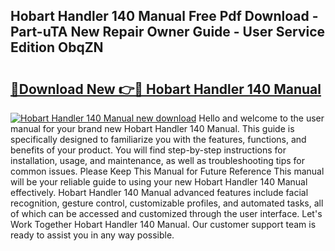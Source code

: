 ## Hobart Handler 140 Manual Free Pdf Download - Part-uTA New Repair Owner Guide - User Service Edition ObqZN

# <h2><a href="http://bc12058.oget.top/?id=Hobart+Handler+140+Manual">🔗Download New 👉🔴 Hobart Handler 140 Manual</a></h2>

[![Hobart Handler 140 Manual new download](https://i.imgur.com/5g1atiW.png)](http://bc12058.oget.top/?id=Hobart+Handler+140+Manual)
Hello and welcome to the user manual for your brand new Hobart Handler 140 Manual. This guide is specifically designed to familiarize you with the features, functions, and benefits of your product. You will find step-by-step instructions for installation, usage, and maintenance, as well as troubleshooting tips for common issues. Please Keep This Manual for Future Reference This manual will be your reliable guide to using your new Hobart Handler 140 Manual effectively. Hobart Handler 140 Manual advanced features include facial recognition, gesture control, customizable profiles, and automated tasks, all of which can be accessed and customized through the user interface. Let's Work Together Hobart Handler 140 Manual. Our customer support team is ready to assist you in any way possible.
